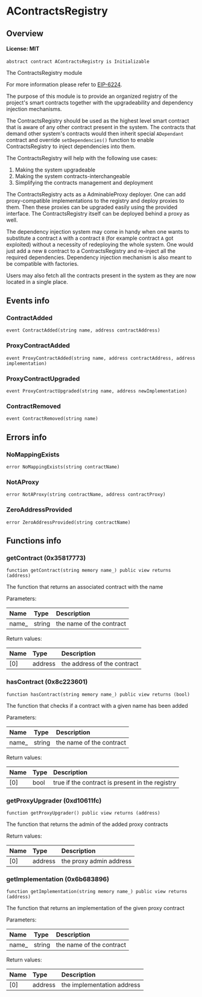 # AContractsRegistry

## Overview

#### License: MIT

```solidity
abstract contract AContractsRegistry is Initializable
```

The ContractsRegistry module

For more information please refer to [EIP-6224](https://eips.ethereum.org/EIPS/eip-6224).

The purpose of this module is to provide an organized registry of the project's smart contracts
together with the upgradeability and dependency injection mechanisms.

The ContractsRegistry should be used as the highest level smart contract that is aware of any other
contract present in the system. The contracts that demand other system's contracts would then inherit
special `ADependant` contract and override `setDependencies()` function to enable ContractsRegistry
to inject dependencies into them.

The ContractsRegistry will help with the following use cases:

1) Making the system upgradeable
2) Making the system contracts-interchangeable
3) Simplifying the contracts management and deployment

The ContractsRegistry acts as a AdminableProxy deployer. One can add proxy-compatible implementations to the registry
and deploy proxies to them. Then these proxies can be upgraded easily using the provided interface.
The ContractsRegistry itself can be deployed behind a proxy as well.

The dependency injection system may come in handy when one wants to substitute a contract `A` with a contract `B`
(for example contract `A` got exploited) without a necessity of redeploying the whole system. One would just add
a new `B` contract to a ContractsRegistry and re-inject all the required dependencies. Dependency injection mechanism
is also meant to be compatible with factories.

Users may also fetch all the contracts present in the system as they are now located in a single place.
## Events info

### ContractAdded

```solidity
event ContractAdded(string name, address contractAddress)
```


### ProxyContractAdded

```solidity
event ProxyContractAdded(string name, address contractAddress, address implementation)
```


### ProxyContractUpgraded

```solidity
event ProxyContractUpgraded(string name, address newImplementation)
```


### ContractRemoved

```solidity
event ContractRemoved(string name)
```


## Errors info

### NoMappingExists

```solidity
error NoMappingExists(string contractName)
```


### NotAProxy

```solidity
error NotAProxy(string contractName, address contractProxy)
```


### ZeroAddressProvided

```solidity
error ZeroAddressProvided(string contractName)
```


## Functions info

### getContract (0x35817773)

```solidity
function getContract(string memory name_) public view returns (address)
```

The function that returns an associated contract with the name


Parameters:

| Name  | Type   | Description               |
| :---- | :----- | :------------------------ |
| name_ | string | the name of the contract  |


Return values:

| Name | Type    | Description                 |
| :--- | :------ | :-------------------------- |
| [0]  | address | the address of the contract |

### hasContract (0x8c223601)

```solidity
function hasContract(string memory name_) public view returns (bool)
```

The function that checks if a contract with a given name has been added


Parameters:

| Name  | Type   | Description               |
| :---- | :----- | :------------------------ |
| name_ | string | the name of the contract  |


Return values:

| Name | Type | Description                                     |
| :--- | :--- | :---------------------------------------------- |
| [0]  | bool | true if the contract is present in the registry |

### getProxyUpgrader (0xd10611fc)

```solidity
function getProxyUpgrader() public view returns (address)
```

The function that returns the admin of the added proxy contracts


Return values:

| Name | Type    | Description             |
| :--- | :------ | :---------------------- |
| [0]  | address | the proxy admin address |

### getImplementation (0x6b683896)

```solidity
function getImplementation(string memory name_) public view returns (address)
```

The function that returns an implementation of the given proxy contract


Parameters:

| Name  | Type   | Description               |
| :---- | :----- | :------------------------ |
| name_ | string | the name of the contract  |


Return values:

| Name | Type    | Description                |
| :--- | :------ | :------------------------- |
| [0]  | address | the implementation address |
